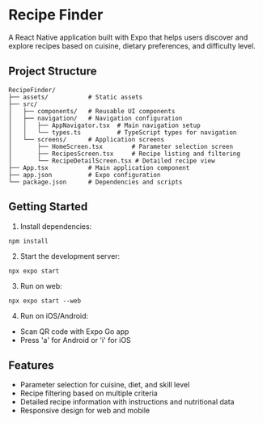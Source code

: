 # Recipe Finder

A React Native application built with Expo that helps users discover and explore recipes based on cuisine, dietary preferences, and difficulty level.

## Project Structure

```
RecipeFinder/
├── assets/           # Static assets
├── src/
│   ├── components/   # Reusable UI components
│   ├── navigation/   # Navigation configuration
│   │   ├── AppNavigator.tsx  # Main navigation setup
│   │   └── types.ts          # TypeScript types for navigation
│   └── screens/      # Application screens
│       ├── HomeScreen.tsx        # Parameter selection screen
│       ├── RecipesScreen.tsx     # Recipe listing and filtering
│       └── RecipeDetailScreen.tsx # Detailed recipe view
├── App.tsx           # Main application component
├── app.json          # Expo configuration
└── package.json      # Dependencies and scripts
```

## Getting Started

1. Install dependencies:

```
npm install
```

2. Start the development server:

```
npx expo start
```

3. Run on web:

```
npx expo start --web
```

4. Run on iOS/Android:

- Scan QR code with Expo Go app
- Press 'a' for Android or 'i' for iOS

## Features

- Parameter selection for cuisine, diet, and skill level
- Recipe filtering based on multiple criteria
- Detailed recipe information with instructions and nutritional data
- Responsive design for web and mobile
